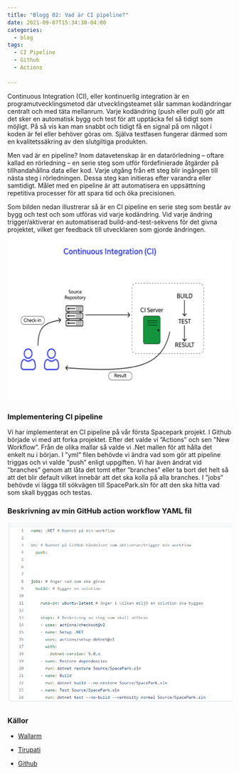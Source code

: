 ```yaml
---
title: "Blogg 02: Vad är CI pipeline?"
date: 2021-09-07T15:34:30-04:00
categories:
  - blog
tags:
  - CI Pipeline
  - Github
  - Actions
 
---
```


Continuous Integration (CI), eller kontinuerlig integration är en programutvecklingsmetod där utvecklingsteamet slår samman kodändringar centralt och med täta mellanrum. Varje kodändring (push eller pull) gör att det sker en automatisk bygg och test för att upptäcka fel så tidigt som möjligt. På så vis kan man snabbt och tidigt få en signal på om något i koden är fel eller behöver göras om. Själva testfasen fungerar därmed som en kvalitetssäkring av den slutgiltiga produkten.

Men vad är en pipeline? Inom datavetenskap är en datarörledning – oftare kallad en rörledning – en serie steg som utför fördefinierade åtgärder på tillhandahållna data eller kod. Varje utgång från ett steg blir ingången till nästa steg i rörledningen. Dessa steg kan initieras efter varandra eller samtidigt. Målet med en pipeline är att automatisera en uppsättning repetitiva processer för att spara tid och öka precisionen.

Som bilden nedan illustrerar så är en CI pipeline en serie steg som består av bygg och test och som utföras vid varje kodändring. Vid varje ändring trigger/aktiverar en automatiserad build-and-test-sekvens för det givna projektet, vilket ger feedback till utvecklaren som gjorde ändringen. 

![CI pipeline](/assets/images/CI.png)


### Implementering CI pipeline 

Vi har implementerat en CI pipeline på vår första Spacepark projekt. I Github började vi med att forka projektet. Efter det valde vi ”Actions” och sen ”New Workflow”. Från de olika mallar så valde vi .Net mallen för att hålla det enkelt nu i början. I ”yml” filen behövde vi ändra vad som gör att pipeline triggas och vi valde ”push” enligt uppgiften. Vi har även ändrat vid ”branches” genom att låta det tomt efter ”branches” eller ta bort det helt så att det blir default vilket innebär att det ska kolla på alla branches. I ”jobs” behövde vi lägga till sökvägen till SpacePark.sln för att den ska hitta vad som skall byggas och testas.

### Beskrivning av min GitHub action workflow YAML fil
![yml file](/assets/images/yml2.png)


### Källor
- [Wallarm](https://www.wallarm.com/what/what-is-ci-cd-concept-how-can-it-work)

- [Tirupati](https://tirupati-tour-packages.com/sv/vad-ar-en-ci-cd-pipeline/)

- [Github](https://docs.github.com/en/actions/reference/workflow-syntax-for-github-actions)